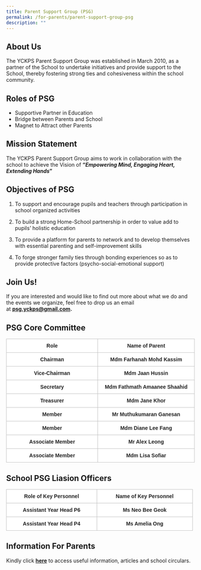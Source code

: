 ```yaml
---
title: Parent Support Group (PSG)
permalink: /for-parents/parent-support-group-psg
description: ""
---
```

About Us
--------

  
The YCKPS Parent Support Group was established in March 2010, as a partner of the School to undertake initiatives and provide support to the School, thereby fostering strong ties and cohesiveness within the school community.

Roles of PSG
------------

  

*   Supportive Partner in Education
*   Bridge between Parents and School
*   Magnet to Attract other Parents

Mission Statement
-----------------

  

The YCKPS Parent Support Group aims to work in collaboration with the school to achieve the Vision of **“*Empowering Mind, Engaging Heart, Extending Hands*”**

Objectives of PSG
-----------------

  

1.  To support and encourage pupils and teachers through participation in school organized activities
2.  To build a strong Home-School partnership in order to value add to pupils’ holistic education  
    
3.  To provide a platform for parents to network and to develop themselves with essential parenting and self-improvement skills  
    
4.  To forge stronger family ties through bonding experiences so as to provide protective factors (psycho-social-emotional support)  
    

Join Us!
--------

  

If you are interested and would like to find out more about what we do and the events we organize, feel free to drop us an email at **psg.yckps@gmail.com.**

PSG Core Committee
------------------

<style type="text/css">
.tg  {border-collapse:collapse;border-spacing:0;}
.tg td{border-color:black;border-style:solid;border-width:1px;font-family:Arial, sans-serif;font-size:14px;
  overflow:hidden;padding:10px 5px;word-break:normal;}
.tg th{border-color:black;border-style:solid;border-width:1px;font-family:Arial, sans-serif;font-size:14px;
  font-weight:normal;overflow:hidden;padding:10px 5px;word-break:normal;}
.tg .tg-rqq1{background-color:#ffffff;border-color:#c0c0c0;color:#222;font-weight:bold;text-align:center;vertical-align:top}
.tg .tg-zc3t{background-color:#ffffff;border-color:#c0c0c0;color:#222;font-weight:bold;text-align:center;vertical-align:middle}
</style>
<table class="tg" style="undefined;table-layout: fixed; width: 510px">
<colgroup>
<col style="width: 248.003906px">
<col style="width: 262.003906px">
</colgroup>
<thead>
  <tr>
    <th class="tg-zc3t"><span style="color:#222">Role</span></th>
    <th class="tg-zc3t"><span style="color:#222">Name of Parent</span></th>
  </tr>
</thead>
<tbody>
  <tr>
    <td class="tg-rqq1">Chairman</td>
    <td class="tg-rqq1">Mdm Farhanah Mohd Kassim</td>
  </tr>
  <tr>
    <td class="tg-rqq1">Vice-Chairman</td>
    <td class="tg-rqq1">Mdm Jaan Hussin</td>
  </tr>
  <tr>
    <td class="tg-rqq1">Secretary</td>
    <td class="tg-rqq1">Mdm Fathmath Amaanee Shaahid</td>
  </tr>
  <tr>
    <td class="tg-rqq1">Treasurer</td>
    <td class="tg-rqq1">Mdm Jane Khor</td>
  </tr>
  <tr>
    <td class="tg-rqq1">Member</td>
    <td class="tg-rqq1">Mr Muthukumaran Ganesan<br></td>
  </tr>
  <tr>
    <td class="tg-rqq1">Member</td>
    <td class="tg-rqq1">Mdm Diane Lee Fang<span style="color:#222"> </span></td>
  </tr>
  <tr>
    <td class="tg-rqq1">Associate Member</td>
    <td class="tg-rqq1">Mr Alex Leong</td>
  </tr>
  <tr>
    <td class="tg-rqq1">Associate Member</td>
    <td class="tg-rqq1">Mdm Lisa Sofiar</td>
  </tr>
</tbody>
</table>

School PSG Liasion Officers
---------------------------

<style type="text/css">
.tg  {border-collapse:collapse;border-spacing:0;}
.tg td{border-color:black;border-style:solid;border-width:1px;font-family:Arial, sans-serif;font-size:14px;
  overflow:hidden;padding:10px 5px;word-break:normal;}
.tg th{border-color:black;border-style:solid;border-width:1px;font-family:Arial, sans-serif;font-size:14px;
  font-weight:normal;overflow:hidden;padding:10px 5px;word-break:normal;}
.tg .tg-rqq1{background-color:#ffffff;border-color:#c0c0c0;color:#222;font-weight:bold;text-align:center;vertical-align:top}
.tg .tg-zc3t{background-color:#ffffff;border-color:#c0c0c0;color:#222;font-weight:bold;text-align:center;vertical-align:middle}
</style>
<table class="tg" style="undefined;table-layout: fixed; width: 505px">
<colgroup>
<col style="width: 245.003906px">
<col style="width: 260.003906px">
</colgroup>
<thead>
  <tr>
    <th class="tg-zc3t"><span style="color:#222">Role of Key Personnel</span></th>
    <th class="tg-zc3t"><span style="color:#222">Name of Key Personnel</span></th>
  </tr>
</thead>
<tbody>
  <tr>
    <td class="tg-rqq1">Assistant Year Head P6</td>
    <td class="tg-rqq1">Ms Neo Bee Geok<br></td>
  </tr>
  <tr>
    <td class="tg-rqq1">Assistant Year Head P4<br></td>
    <td class="tg-rqq1">Ms Amelia Ong</td>
  </tr>
</tbody>
</table>

Information For Parents
-----------------------

  
Kindly click [**here**](https://yiochukangpri.moe.edu.sg/quick-links/for-parents) to access useful information, articles and school circulars.